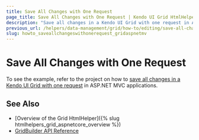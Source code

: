```yaml
---
title: Save All Changes with One Request
page_title: Save All Changes with One Request | Kendo UI Grid HtmlHelper for ASP.NET MVC
description: "Save all changes in a Kendo UI Grid with one request in ASP.NET MVC applications."
previous_url: /helpers/data-management/grid/how-to/editing/save-all-changes-with-one-request
slug: howto_saveallchangeswithonerequest_gridaspnetmv
---
```


# Save All Changes with One Request

To see the example, refer to the project on how to [save all changes in a Kendo UI Grid with one request](https://github.com/telerik/ui-for-aspnet-mvc-examples/tree/master/grid/submit-changes-one-request) in ASP.NET MVC applications.

## See Also

* [Overview of the Grid HtmlHelper]({% slug htmlhelpers_grid_aspnetcore_overview %})
* [GridBuilder API Reference](http://docs.telerik.com/aspnet-mvc/api/Kendo.Mvc.UI.Fluent/GridBuilder)
